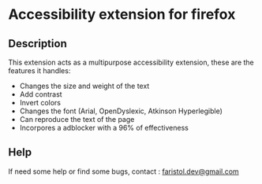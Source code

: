 
# Accessibility extension for firefox

## Description

This extension acts as a multipurpose accessibility extension, these are the features it handles:


* Changes the size and weight of the text
* Add contrast
* Invert colors
* Changes the font (Arial, OpenDyslexic, Atkinson Hyperlegible)
* Can reproduce the text of the page
* Incorpores a adblocker with a 96% of effectiveness

## Help

If need some help or find some bugs, contact : faristol.dev@gmail.com

